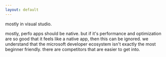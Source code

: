 ```yaml
---
layout: default
---
```

mostly in visual studio.

mostly, perfo apps should be native. but if it's performance and optimization are so good that it feels like a native app, then this can be ignored. we understand that the microsoft developer ecosystem isn't exactly the most beginner friendly. there are competitors that are easier to get into. 